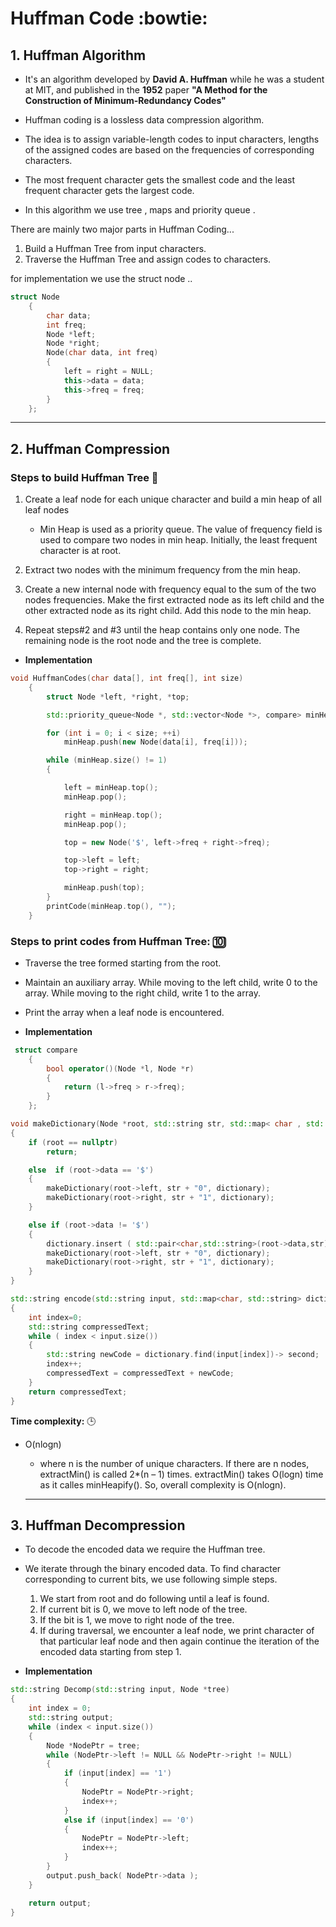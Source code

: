 # Huffman Code :bowtie:
## 1. Huffman Algorithm 



*  It's an algorithm developed by **David A. Huffman**  while he was a  student at MIT, and published in the **1952** paper **"A Method for the Construction of Minimum-Redundancy Codes"**


* Huffman coding is a lossless data compression algorithm. 
* The idea is to assign variable-length codes to input characters, lengths of the assigned codes are based on the frequencies of corresponding characters. 
*  The most frequent character gets the smallest code and the least frequent character gets the largest code.
* In this algorithm we use tree , maps and priority queue .

There are mainly two major parts in Huffman Coding...
1) Build a Huffman Tree from input characters.
2) Traverse the Huffman Tree and assign codes to characters.

for implementation we use the struct node ..

```c++
struct Node
    {
        char data;
        int freq;
        Node *left;
        Node *right;
        Node(char data, int freq)
        {
            left = right = NULL;
            this->data = data;
            this->freq = freq;
        }
    };
```

----------------------------
## 2. Huffman Compression

### **Steps to build Huffman Tree** :evergreen_tree:

1. Create a leaf node for each unique character and build a min heap of all leaf nodes 
     *  Min Heap is used as a priority queue. The value of frequency field is used to compare two nodes in min heap. Initially, the least frequent character is at root.
2.  Extract two nodes with the minimum frequency from the min heap.
3. Create a new internal node with frequency equal to the sum of the two nodes frequencies. Make the first extracted node as its left child and the other extracted node as its right child. Add this node to the min heap.

4. Repeat steps#2 and #3 until the heap contains only one node. The remaining node is the root node and the tree is complete.

 

* **Implementation**
```c++
void HuffmanCodes(char data[], int freq[], int size)
    {
        struct Node *left, *right, *top;

        std::priority_queue<Node *, std::vector<Node *>, compare> minHeap;

        for (int i = 0; i < size; ++i)
            minHeap.push(new Node(data[i], freq[i]));

        while (minHeap.size() != 1)
        {

            left = minHeap.top();
            minHeap.pop();

            right = minHeap.top();
            minHeap.pop();

            top = new Node('$', left->freq + right->freq);

            top->left = left;
            top->right = right;

            minHeap.push(top);
        }
        printCode(minHeap.top(), "");
    }
```


### **Steps to print codes from Huffman Tree:** :keycap_ten:

* Traverse the tree formed starting from the root. 
* Maintain an auxiliary array. While moving to the left child, write 0 to the array. While moving to the right child, write 1 to the array. 
* Print the array when a leaf node is encountered.

    



   
* **Implementation**

```c++
 struct compare
    {
        bool operator()(Node *l, Node *r)
        {
            return (l->freq > r->freq);
        }
    };
```


```c++
void makeDictionary(Node *root, std::string str, std::map< char , std::string > &dictionary )
{
    if (root == nullptr)
        return;

    else  if (root->data == '$')
    {
        makeDictionary(root->left, str + "0", dictionary);
        makeDictionary(root->right, str + "1", dictionary);
    }

    else if (root->data != '$')
    {
        dictionary.insert ( std::pair<char,std::string>(root->data,str) );
        makeDictionary(root->left, str + "0", dictionary);
        makeDictionary(root->right, str + "1", dictionary);
    }
}
```
```c++
std::string encode(std::string input, std::map<char, std::string> dictionary)
{
    int index=0;
    std::string compressedText;
    while ( index < input.size())
    {
        std::string newCode = dictionary.find(input[index])-> second;
        index++;
        compressedText = compressedText + newCode;
    }
    return compressedText;
}
```

**Time complexity:**  :clock3:
 * O(nlogn) 
     * where n is the number of unique characters. If there are n nodes, extractMin() is called 2*(n – 1) times. extractMin() takes O(logn) time as it calles minHeapify(). So, overall complexity is O(nlogn).

    ------------------------
 ## 3. Huffman Decompression
* To decode the encoded data we require the Huffman tree. 
* We iterate through the binary encoded data. To find character corresponding to current bits, we use following simple steps.

    1. We start from root and do following until a leaf is found.
    2. If current bit is 0, we move to left node of the tree.
    3. If the bit is 1, we move to right node of the tree.
    4. If during traversal, we encounter a leaf node, we print character of that particular leaf node and then again continue the iteration of the encoded data starting from step 1.

    

* **Implementation**
```c++
std::string Decomp(std::string input, Node *tree)
{
    int index = 0;
    std::string output;
    while (index < input.size())
    {
        Node *NodePtr = tree;
        while (NodePtr->left != NULL && NodePtr->right != NULL)
        {
            if (input[index] == '1')
            {
                NodePtr = NodePtr->right;
                index++;
            }
            else if (input[index] == '0')
            {
                NodePtr = NodePtr->left;
                index++;
            }
        }
        output.push_back( NodePtr->data );
    }

    return output;
}
```